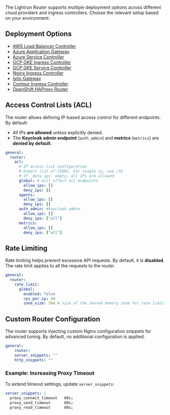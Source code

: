 The Lightrun Router supports multiple deployment options across different cloud providers and ingress controllers. Choose the relevant setup based on your environment:
## Deployment Options
- [AWS Load Balancer Controller](aws_load_balancer_controller.md)
- [Azure Application Gateway](azure_app_gateway.md)
- [Azure Service Controller](azure_service_controller.md)
- [GCP GKE Ingress Controller](gcp_gke_ingress.md)
- [GCP GKE Service Controller](gcp_gke_service.md)
- [Nginx Ingress Controller](nginx_ingress.md)
- [Istio Gateway](istio_gateway.md)
- [Contour Ingress Controller](contour_ingress.md)
- [OpenShift HAProxy Router](openshift_haproxy.md)

## Access Control Lists (ACL)

The router allows defining IP-based access control for different endpoints. By default:
- All IPs **are allowed** unless explicitly denied.
- The **Keycloak admin endpoint** (`auth_admin`) and **metrics** (`metrics`) are **denied by default**.
```yaml
general:
  router:
    acl:
      # IP access list configuration
      # Expect list of CIDRs. For single ip, use /32
      # If `deny_ips` empty, all IPs are allowed
      global: # will affect all endpoints
        allow_ips: []
        deny_ips: []
      agents:
        allow_ips: []
        deny_ips: []
      auth_admin: #keycloak admin
        allow_ips: []
        deny_ips: ["all"]
      metrics:
        allow_ips: []
        deny_ips: ["all"]
```
## Rate Limiting

Rate limiting helps prevent excessive API requests. By default, it is **disabled**. 
The rate limit applies to all the requests to the router.
```yaml
general:
  router:
    rate_limit:
      global:
        enabled: false
        rps_per_ip: 50
        zone_size: 10m # size of the shared memory zone for rate limiting
```
## Custom Router Configuration

The router supports injecting custom Nginx configuration snippets for advanced tuning. By default, no additional configuration is applied.
```yaml
general:
	router:
    server_snippets: ""
    http_snippets: ""
```
### Example: Increasing Proxy Timeout

To extend timeout settings, update `server_snippets`:
```yaml
server_snippets: |
  proxy_connect_timeout   60s;
  proxy_send_timeout      60s;
  proxy_read_timeout      60s;
```
